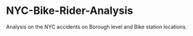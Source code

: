 # NYC-Bike-Rider-Analysis
Analysis on the NYC accidents on Borough level and Bike station locations.
